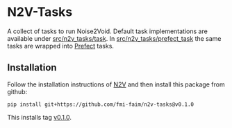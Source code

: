 # N2V-Tasks

A collect of tasks to run Noise2Void. Default task implementations are
available under [src/n2v_tasks/task](./src/n2v_tasks/task). In
[src/n2v_tasks/prefect_task](./src/n2v_tasks/prefect_task) the same tasks
are wrapped into [Prefect](https://github.com/prefecthq/prefect) tasks.

## Installation
Follow the installation instructions of [N2V](https://github.com/juglab/n2v#installation) and then install this package from github:
```shell
pip install git+https://github.com/fmi-faim/n2v-tasks@v0.1.0
```
This installs tag [v0.1.0](https://github.com/fmi-faim/n2v-tasks/tree/v0.1.0).
